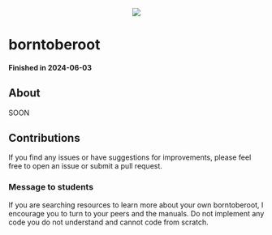 <p align="center">
	<img src="https://img.shields.io/github/last-commit/marianaobmorais/borntoberoot?color=%2312bab9&style=flat-square"/>
</p>


# borntoberoot

#### Finished in 2024-06-03

## About

SOON

## Contributions

If you find any issues or have suggestions for improvements, please feel free to open an issue or submit a pull request.

### Message to students

If you are searching resources to learn more about your own borntoberoot, I encourage you to turn to your peers and the manuals. Do not implement any code you do not understand and cannot code from scratch.
